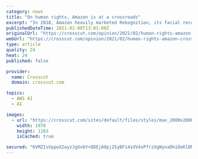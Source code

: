 ```yaml
---
category: news
title: "On human rights, Amazon is at a crossroads"
excerpt: "In 2018, Amazon heavily marketed Rekognition, its facial recognition software, to Immigration and Customs Enforcement, or ICE, and the Customs and Border Patrol, touting its ability to detect a ..."
publishedDateTime: 2021-02-08T13:01:00Z
originalUrl: "https://crosscut.com/opinion/2021/02/human-rights-amazon-crossroads"
webUrl: "https://crosscut.com/opinion/2021/02/human-rights-amazon-crossroads"
type: article
quality: 24
heat: 24
published: false

provider:
  name: Crosscut
  domain: crosscut.com

topics:
  - AWS AI
  - AI

images:
  - url: "https://crosscut.com/sites/default/files/styles/max_2000x2000/public/images/articles/210204_amazon_human_rights_hero.jpg?itok=7LtCOoO7"
    width: 1970
    height: 1203
    isCached: true

secured: "KVMZIsVppoX2ayzJgUvbY+QDEjA9pj2SyBFi4sVV4xPfrzXgWynaDhiOeKlDMK1k+DgPVZJXIDS4WOninSd+K3OLFDS1f/3Z2lR195SaK+UZn1USrr/S+Mjxh85T98nKuBoPqc/lU1FvL5Nk/i66vjcHIb6TjlKj0GTii6tF7Bf/Bmmjtmv3z4xYTX6m7K/K6rsaJfAs2qZWJgMpY5OUbScwPXNUCHCi6TvhhFgUacXj7LczvBx7BD+at/n45n3DZaPGIofA5j6pZ0/eL9dTaFCPYlHo69OdZAv7scZrw4QjEoAX3A5DB5Bikw/GZDu+Pz69soC6LptMJPExC+8Tumuyzjo85LkScsYIBdVw/qI=;VAJoUyvy3tF3Fp8p8sct3g=="
---
```


